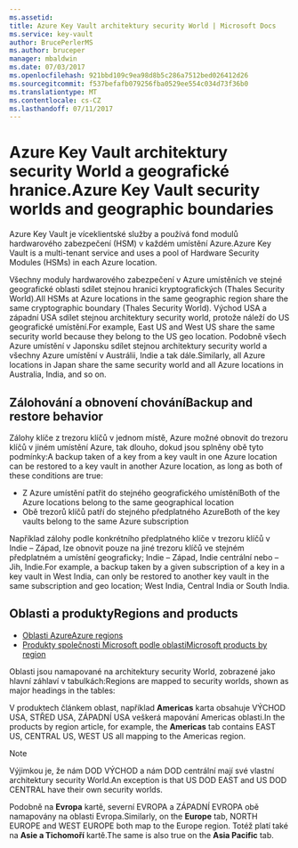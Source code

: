 ```yaml
---
ms.assetid: 
title: Azure Key Vault architektury security World | Microsoft Docs
ms.service: key-vault
author: BrucePerlerMS
ms.author: bruceper
manager: mbaldwin
ms.date: 07/03/2017
ms.openlocfilehash: 921bbd109c9ea98d8b5c286a7512bed026412d26
ms.sourcegitcommit: f537befafb079256fba0529ee554c034d73f36b0
ms.translationtype: MT
ms.contentlocale: cs-CZ
ms.lasthandoff: 07/11/2017
---
```

# <a name="azure-key-vault-security-worlds-and-geographic-boundaries"></a><span data-ttu-id="94009-102">Azure Key Vault architektury security World a geografické hranice.</span><span class="sxs-lookup"><span data-stu-id="94009-102">Azure Key Vault security worlds and geographic boundaries</span></span>

<span data-ttu-id="94009-103">Azure Key Vault je víceklientské služby a používá fond modulů hardwarového zabezpečení (HSM) v každém umístění Azure.</span><span class="sxs-lookup"><span data-stu-id="94009-103">Azure Key Vault is a multi-tenant service and uses a pool of Hardware Security Modules (HSMs) in each Azure location.</span></span> 

<span data-ttu-id="94009-104">Všechny moduly hardwarového zabezpečení v Azure umístěních ve stejné geografické oblasti sdílet stejnou hranici kryptografických (Thales Security World).</span><span class="sxs-lookup"><span data-stu-id="94009-104">All HSMs at Azure locations in the same geographic region share the same cryptographic boundary (Thales Security World).</span></span> <span data-ttu-id="94009-105">Východ USA a západní USA sdílet stejnou architektury security world, protože náleží do US geografické umístění.</span><span class="sxs-lookup"><span data-stu-id="94009-105">For example, East US and West US share the same security world because they belong to the US geo location.</span></span> <span data-ttu-id="94009-106">Podobně všech Azure umístění v Japonsku sdílet stejnou architektury security world a všechny Azure umístění v Austrálii, Indie a tak dále.</span><span class="sxs-lookup"><span data-stu-id="94009-106">Similarly, all Azure locations in Japan share the same security world and all Azure locations in Australia, India, and so on.</span></span> 

## <a name="backup-and-restore-behavior"></a><span data-ttu-id="94009-107">Zálohování a obnovení chování</span><span class="sxs-lookup"><span data-stu-id="94009-107">Backup and restore behavior</span></span>

<span data-ttu-id="94009-108">Zálohy klíče z trezoru klíčů v jednom místě, Azure možné obnovit do trezoru klíčů v jiném umístění Azure, tak dlouho, dokud jsou splněny obě tyto podmínky:</span><span class="sxs-lookup"><span data-stu-id="94009-108">A backup taken of a key from a key vault in one Azure location can be restored to a key vault in another Azure location, as long as both of these conditions are true:</span></span>

- <span data-ttu-id="94009-109">Z Azure umístění patřit do stejného geografického umístění</span><span class="sxs-lookup"><span data-stu-id="94009-109">Both of the Azure locations belong to the same geographical location</span></span>
- <span data-ttu-id="94009-110">Obě trezorů klíčů patří do stejného předplatného Azure</span><span class="sxs-lookup"><span data-stu-id="94009-110">Both of the key vaults belong to the same Azure subscription</span></span>

<span data-ttu-id="94009-111">Například zálohy podle konkrétního předplatného klíče v trezoru klíčů v Indie – Západ, lze obnovit pouze na jiné trezoru klíčů ve stejném předplatném a umístění geograficky; Indie – Západ, Indie centrální nebo – Jih, Indie.</span><span class="sxs-lookup"><span data-stu-id="94009-111">For example, a backup taken by a given subscription of a key in a key vault in West India, can only be restored to another key vault in the same subscription and geo location; West India, Central India or South India.</span></span>

## <a name="regions-and-products"></a><span data-ttu-id="94009-112">Oblasti a produkty</span><span class="sxs-lookup"><span data-stu-id="94009-112">Regions and products</span></span>

- [<span data-ttu-id="94009-113">Oblasti Azure</span><span class="sxs-lookup"><span data-stu-id="94009-113">Azure regions</span></span>](https://azure.microsoft.com/regions/)
- [<span data-ttu-id="94009-114">Produkty společnosti Microsoft podle oblasti</span><span class="sxs-lookup"><span data-stu-id="94009-114">Microsoft products by region</span></span>](https://azure.microsoft.com/regions/services/)

<span data-ttu-id="94009-115">Oblasti jsou namapované na architektury security World, zobrazené jako hlavní záhlaví v tabulkách:</span><span class="sxs-lookup"><span data-stu-id="94009-115">Regions are mapped to security worlds, shown as major headings in the tables:</span></span>

<span data-ttu-id="94009-116">V produktech článkem oblast, například **Americas** karta obsahuje VÝCHOD USA, STŘED USA, ZÁPADNÍ USA veškerá mapování Americas oblasti.</span><span class="sxs-lookup"><span data-stu-id="94009-116">In the products by region article, for example, the **Americas** tab contains EAST US, CENTRAL US, WEST US all mapping to the Americas region.</span></span> 

>[!NOTE]
><span data-ttu-id="94009-117">Výjimkou je, že nám DOD VÝCHOD a nám DOD centrální mají své vlastní architektury security World.</span><span class="sxs-lookup"><span data-stu-id="94009-117">An exception is that US DOD EAST and US DOD CENTRAL have their own security worlds.</span></span> 

<span data-ttu-id="94009-118">Podobně na **Evropa** kartě, severní EVROPA a ZÁPADNÍ EVROPA obě namapovány na oblasti Evropa.</span><span class="sxs-lookup"><span data-stu-id="94009-118">Similarly, on the **Europe** tab, NORTH EUROPE and WEST EUROPE both map to the Europe region.</span></span> <span data-ttu-id="94009-119">Totéž platí také na **Asie a Tichomoří** kartě.</span><span class="sxs-lookup"><span data-stu-id="94009-119">The same is also true on the **Asia Pacific** tab.</span></span>




